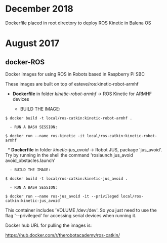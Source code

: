 # December 2018
Dockerfile placed in root directory to deploy ROS Kinetic in Balena OS



# August 2017
## docker-ROS
Docker images for using  ROS in Robots based in Raspberry Pi SBC

These images are built on top of esteve/ros:kinetic-robot-armhf

   * **Dockerfile** in folder *kinetic-robot-armhf* -> ROS Kinetic for ARMHF devices

      - BUILD THE IMAGE:
```
$ docker build -t local/ros-catkin:kinetic-robot-armhf .
```
      - RUN A BASH SESSION:
```
$ docker run --name ros-kinetic -it local/ros-catkin:kinetic-robot-armhf
```

   * **Dockerfile** in folder *kinetic-jus_avoid* -> Robot JUS, package 'jus_avoid'. Try by running in the shell the command 'roslaunch jus_avoid avoid_obstacles.launch'


      - BUILD THE IMAGE:
```
$ docker build -t local/ros-catkin:kinetic-jus_avoid .
```
      - RUN A BASH SESSION:
```
$ docker run --name ros-jus_avoid -it --privileged local/ros-catkin:kinetic-jus_avoid
```
This container includes 'VOLUME /dev:/dev'. So you just need to use the flag '--privileged' for accessing serial devices when running it.

Docker hub URL for pulling the images is:

https://hub.docker.com/r/therobotacademy/ros-catkin/
